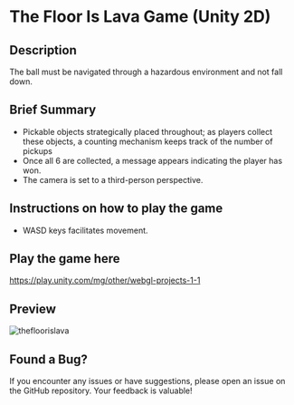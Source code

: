 # The Floor Is Lava Game (Unity 2D)

## Description

The ball must be navigated through a hazardous environment and not fall down. 

## Brief Summary

- Pickable objects strategically placed throughout; as players collect these objects, a counting mechanism keeps track of the number of pickups
- Once all 6 are collected, a message appears indicating the player has won.
- The camera is set to a third-person perspective.

## Instructions on how to play the game

-  WASD keys facilitates movement.

## Play the game here

https://play.unity.com/mg/other/webgl-projects-1-1

## Preview

![thefloorislava](https://github.com/alavi007/The-Floor-Is-Lava/assets/112198239/13928fb0-021b-4bc8-a547-b037088981f9)

## Found a Bug?

If you encounter any issues or have suggestions, please open an issue on the GitHub repository. Your feedback is valuable!

